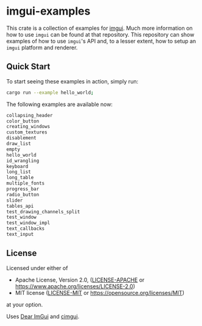 # imgui-examples

This crate is a collection of examples for [imgui](https://github.com/imgui-rs/imgui-rs).
Much more information on how to use `imgui` can be found at that repository. This repository
can show examples of how to use `imgui`'s API and, to a lesser extent, how to setup an
`imgui` platform and renderer.

## Quick Start

To start seeing these examples in action, simply run:

```sh
cargo run --example hello_world;
```

The following examples are available now:

```txt
collapsing_header
color_button
creating_windows
custom_textures
disablement
draw_list
empty
hello_world
id_wrangling
keyboard
long_list
long_table
multiple_fonts
progress_bar
radio_button
slider
tables_api
test_drawing_channels_split
test_window
test_window_impl
text_callbacks
text_input
```

## License

Licensed under either of

- Apache License, Version 2.0, ([LICENSE-APACHE](LICENSE-APACHE) or https://www.apache.org/licenses/LICENSE-2.0)
- MIT license ([LICENSE-MIT](LICENSE-MIT) or https://opensource.org/licenses/MIT)

at your option.

Uses [Dear ImGui](https://github.com/ocornut/imgui) and
[cimgui](https://github.com/cimgui/cimgui).
